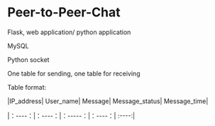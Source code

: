 # Peer-to-Peer-Chat

Flask, web application/ python application

MySQL

Python socket

One table for sending, one table for receiving

Table format: 

|IP_address|      User_name|      Message|    Message_status| Message_time|

|：----：|：----：|：-----：|：----：| :----:|
